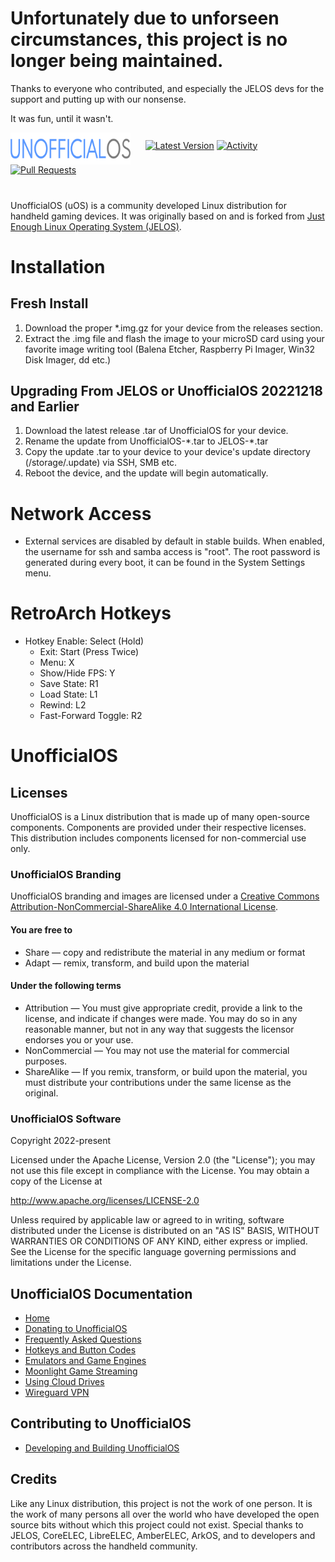 # Unfortunately due to unforseen circumstances, this project is no longer being maintained.

Thanks to everyone who contributed, and especially the JELOS devs for the support and putting up with our nonsense.

It was fun, until it wasn't.

<img src="https://raw.githubusercontent.com/RetroGFX/UnofficialOS/main/distributions/UnofficialOS/logos/unofficialos-logo.png" width=192 align='middle'>&nbsp;&nbsp;&nbsp;&nbsp;&nbsp;&nbsp;[![Latest Version](https://img.shields.io/github/release/RetroGFX/UnofficialOS.svg?color=5998FF&label=latest%20version&style=flat-square)](https://github.com/RetroGFX/UnofficialOS/releases/latest) [![Activity](https://img.shields.io/github/commit-activity/m/RetroGFX/UnofficialOS?color=5998FF&style=flat-square)](https://github.com/RetroGFX/UnofficialOS/commits) [![Pull Requests](https://img.shields.io/github/issues-pr-closed/RetroGFX/UnofficialOS?color=5998FF&style=flat-square)](https://github.com/RetroGFX/UnofficialOS/pulls)
#
UnofficialOS (uOS) is a community developed Linux distribution for handheld gaming devices. It was originally based on and is forked from [Just Enough Linux Operating System (JELOS)](https://github.com/JustEnoughLinuxOS).

# Installation

## Fresh Install
1. Download the proper *.img.gz for your device from the releases section.
2. Extract the .img file and flash the image to your microSD card using your favorite image writing tool (Balena Etcher, Raspberry Pi Imager, Win32 Disk Imager, dd etc.)

## Upgrading From JELOS or UnofficialOS 20221218 and Earlier

 1. Download the latest release .tar of UnofficialOS for your device.
 2. Rename the update from UnofficialOS-\*.tar to JELOS-\*.tar
 4. Copy the update .tar to your device to your device's update directory (/storage/.update) via SSH, SMB etc.
 5. Reboot the device, and the update will begin automatically.

# Network Access
* External services are disabled by default in stable builds.  When enabled, the username for ssh and samba access is "root".  The root password is generated during every boot, it can be found in the System Settings menu.

# RetroArch Hotkeys
* Hotkey Enable: Select (Hold)
  * Exit: Start (Press Twice)
  * Menu: X
  * Show/Hide FPS: Y
  * Save State: R1
  * Load State: L1
  * Rewind: L2
  * Fast-Forward Toggle: R2

# UnofficialOS
## Licenses
UnofficialOS is a Linux distribution that is made up of many open-source components.  Components are provided under their respective licenses.  This distribution includes components licensed for non-commercial use only.

### UnofficialOS Branding
UnofficialOS branding and images are licensed under a [Creative Commons Attribution-NonCommercial-ShareAlike 4.0 International License](https://creativecommons.org/licenses/by-nc-sa/4.0/).

#### You are free to
* Share — copy and redistribute the material in any medium or format
* Adapt — remix, transform, and build upon the material

#### Under the following terms
* Attribution — You must give appropriate credit, provide a link to the license, and indicate if changes were made. You may do so in any reasonable manner, but not in any way that suggests the licensor endorses you or your use.
* NonCommercial — You may not use the material for commercial purposes.
* ShareAlike — If you remix, transform, or build upon the material, you must distribute your contributions under the same license as the original.

### UnofficialOS Software
Copyright 2022-present 

Licensed under the Apache License, Version 2.0 (the "License");
you may not use this file except in compliance with the License.
You may obtain a copy of the License at

http://www.apache.org/licenses/LICENSE-2.0

Unless required by applicable law or agreed to in writing, software
distributed under the License is distributed on an "AS IS" BASIS,
WITHOUT WARRANTIES OR CONDITIONS OF ANY KIND, either express or implied.
See the License for the specific language governing permissions and
limitations under the License.

## UnofficialOS Documentation
* [Home](https://github.com/RetroGFX/UnofficialOS/wiki)
* [Donating to UnofficialOS](https://github.com/RetroGFX/UnofficialOS/wiki/Donating-to-UnofficialOS)
* [Frequently Asked Questions](https://github.com/RetroGFX/UnofficialOS/wiki/Frequently-Asked-Questions)
* [Hotkeys and Button Codes](https://github.com/RetroGFX/UnofficialOS/wiki/Hotkeys-and-Button-Codes)
* [Emulators and Game Engines](https://github.com/RetroGFX/UnofficialOS/wiki/UnofficialOS-emulators-and-game-engines)
* [Moonlight Game Streaming](https://github.com/RetroGFX/UnofficialOS/wiki/Moonlight-Game-Streaming)
* [Using Cloud Drives](https://github.com/RetroGFX/UnofficialOS/wiki/Using-Cloud-Drives)
* [Wireguard VPN](https://github.com/RetroGFX/UnofficialOS/wiki/WireGuard-VPN)

## Contributing to UnofficialOS
* [Developing and Building UnofficialOS](https://github.com/RetroGFX/UnofficialOS/blob/main/BUILDING.md)

## Credits
Like any Linux distribution, this project is not the work of one person.  It is the work of many persons all over the world who have developed the open source bits without which this project could not exist.  Special thanks to JELOS, CoreELEC, LibreELEC, AmberELEC, ArkOS, and to developers and contributors across the handheld community.

